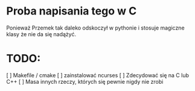 # Proba napisania tego w C
Ponieważ Przemek tak daleko odskoczył w pythonie i stosuje magiczne klasy że nie da się nadążyć.

# TODO:
 [ ] Makefile / cmake
 [ ] zainstalować ncurses
 [ ] Zdecydować się na C lub C++ 
 [ ] Masa innych rzeczy, których się pewnie nigdy nie zrobi

